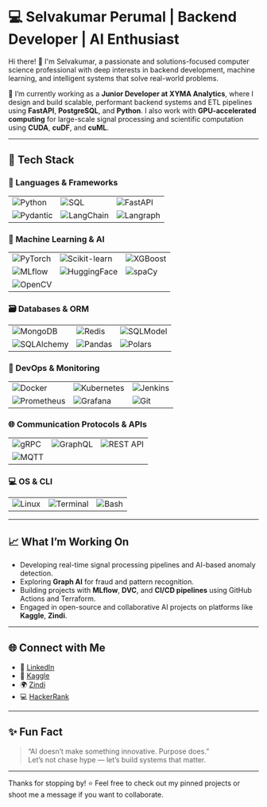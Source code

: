# 💻 Selvakumar Perumal | Backend Developer | AI Enthusiast

Hi there! 👋 I'm Selvakumar, a passionate and solutions-focused computer science professional with deep interests in backend development, machine learning, and intelligent systems that solve real-world problems.

🔭 I’m currently working as a **Junior Developer at XYMA Analytics**, where I design and build scalable, performant backend systems and ETL pipelines using **FastAPI**, **PostgreSQL**, and **Python**. I also work with **GPU-accelerated computing** for large-scale signal processing and scientific computation using **CUDA**, **cuDF**, and **cuML**.

---

## 🚀 Tech Stack

### 🧠 Languages & Frameworks
| | | |
|---|---|---|
| ![Python](https://img.shields.io/badge/-Python-3776AB?logo=python&logoColor=white) | ![SQL](https://img.shields.io/badge/-SQL-003B57?logo=postgresql&logoColor=white) | ![FastAPI](https://img.shields.io/badge/-FastAPI-009688?logo=fastapi&logoColor=white) |
| ![Pydantic](https://img.shields.io/badge/-Pydantic-0081CB?logo=pydantic&logoColor=white) | ![LangChain](https://img.shields.io/badge/-LangChain-black?logo=data:image/svg+xml;base64,PHN2ZyB3aWR0aD0iNzYiIGhlaWdodD0iNzYiIHZpZXdCb3g9IjAgMCA3NiA3NiIgeG1sbnM9Imh0dHA6Ly93d3cudzMu**c3ZjIiBmaWxsPSJub25lIj48L3N2Zz4=) | ![Langraph](https://img.shields.io/badge/-Langraph-6E40C9?style=flat&logo=data:image/svg+xml;base64,PHN2ZyB3aWR0aD0iMzAiIGhlaWdodD0iMzAiIHZpZXdCb3g9IjAgMCAzMCAzMCIgZmlsbD0ibm9uZSIgeG1sbnM9Imh0dHA6Ly93d3cudzMu**c3ZjIj48L3N2Zz4=) |

### 🤖 Machine Learning & AI
| | | |
|---|---|---|
| ![PyTorch](https://img.shields.io/badge/-PyTorch-EE4C2C?logo=pytorch&logoColor=white) | ![Scikit-learn](https://img.shields.io/badge/-Scikit--learn-F7931E?logo=scikit-learn&logoColor=white) | ![XGBoost](https://img.shields.io/badge/-XGBoost-EC6B2C?logo=data:image/svg+xml;base64,PHN2Zy8+) |
| ![MLflow](https://img.shields.io/badge/-MLflow-0077B6?logo=mlflow&logoColor=white) | ![HuggingFace](https://img.shields.io/badge/-HuggingFace-FFD21F?logo=huggingface&logoColor=black) | ![spaCy](https://img.shields.io/badge/-spaCy-09A3D5?logo=spacy&logoColor=white) |
| ![OpenCV](https://img.shields.io/badge/-OpenCV-5C3EE8?logo=opencv&logoColor=white) |

### 🗃️ Databases & ORM
| | | |
|---|---|---|
| ![MongoDB](https://img.shields.io/badge/-MongoDB-47A248?logo=mongodb&logoColor=white) | ![Redis](https://img.shields.io/badge/-Redis-DC382D?logo=redis&logoColor=white) | ![SQLModel](https://img.shields.io/badge/-SQLModel-1F4E79?logo=fastapi&logoColor=white) |
| ![SQLAlchemy](https://img.shields.io/badge/-SQLAlchemy-2C4B7D?logo=sqlalchemy&logoColor=white) | ![Pandas](https://img.shields.io/badge/-Pandas-150458?logo=pandas&logoColor=white) | ![Polars](https://img.shields.io/badge/-Polars-5A3FC0?logo=polars&logoColor=white) |

### 🧰 DevOps & Monitoring
| | | |
|---|---|---|
| ![Docker](https://img.shields.io/badge/-Docker-2496ED?logo=docker&logoColor=white) | ![Kubernetes](https://img.shields.io/badge/-Kubernetes-326CE5?logo=kubernetes&logoColor=white) | ![Jenkins](https://img.shields.io/badge/-Jenkins-D24939?logo=jenkins&logoColor=white) |
| ![Prometheus](https://img.shields.io/badge/-Prometheus-E6522C?logo=prometheus&logoColor=white) | ![Grafana](https://img.shields.io/badge/-Grafana-F46800?logo=grafana&logoColor=white) | ![Git](https://img.shields.io/badge/-Git-F05032?logo=git&logoColor=white) |

### 🌐 Communication Protocols & APIs
| | | |
|---|---|---|
| ![gRPC](https://img.shields.io/badge/-gRPC-4285F4?logo=grpc&logoColor=white) | ![GraphQL](https://img.shields.io/badge/-GraphQL-E10098?logo=graphql&logoColor=white) | ![REST API](https://img.shields.io/badge/-REST--API-6DB33F?logo=spring&logoColor=white) |
| ![MQTT](https://img.shields.io/badge/-MQTT-660066?logo=eclipse-mosquitto&logoColor=white) |

### 💻 OS & CLI
| | | |
|---|---|---|
| ![Linux](https://img.shields.io/badge/-Linux-FCC624?logo=linux&logoColor=black) | ![Terminal](https://img.shields.io/badge/-Terminal-000000?logo=gnu-bash&logoColor=white) | ![Bash](https://img.shields.io/badge/-Bash-4EAA25?logo=gnu-bash&logoColor=white) |


---

## 📈 What I’m Working On

- Developing real-time signal processing pipelines and AI-based anomaly detection.
- Exploring **Graph AI** for fraud and pattern recognition.
- Building projects with **MLflow**, **DVC**, and **CI/CD pipelines** using GitHub Actions and Terraform.
- Engaged in open-source and collaborative AI projects on platforms like **Kaggle**, **Zindi**.

---

## 🌐 Connect with Me

- 🔗 [LinkedIn](https://www.linkedin.com/in/selvakumarperumal)
- 🧠 [Kaggle](https://www.kaggle.com/selvakumarperumal)
- 🌍 [Zindi](https://zindi.africa/users/selvakumarperumal)
- 💻 [HackerRank](https://www.hackerrank.com/selvakumarp1)

---

## ✨ Fun Fact

> “AI doesn’t make something innovative. Purpose does.”  
> Let’s not chase hype — let’s build systems that matter.

---

Thanks for stopping by! ⭐️ Feel free to check out my pinned projects or shoot me a message if you want to collaborate.
